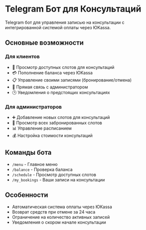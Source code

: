 # Telegram Бот для Консультаций

Telegram бот для управления записью на консультации с интегрированной системой оплаты через ЮKassa.

## Основные возможности

### Для клиентов
- 📅 Просмотр доступных слотов для консультаций
- 💳 Пополнение баланса через ЮKassa
- 📋 Управление своими записями (бронирование/отмена)
- 💬 Прямая связь с администратором
- 🕒 Уведомления о предстоящих консультациях

### Для администраторов
- ➕ Добавление новых слотов для консультаций
- 👥 Просмотр всех забронированных слотов
- 📊 Управление расписанием
- 💰 Настройка стоимости консультаций

## Команды бота

- `/menu` - Главное меню
- `/balance` - Проверка баланса
- `/schedule` - Просмотр доступных слотов
- `/my_bookings` - Ваши записи на консультации

## Особенности
- Автоматическая система оплаты через ЮKassa
- Возврат средств при отмене за 24 часа
- Ограничение на количество активных записей
- Уведомления о скором начале консультации
